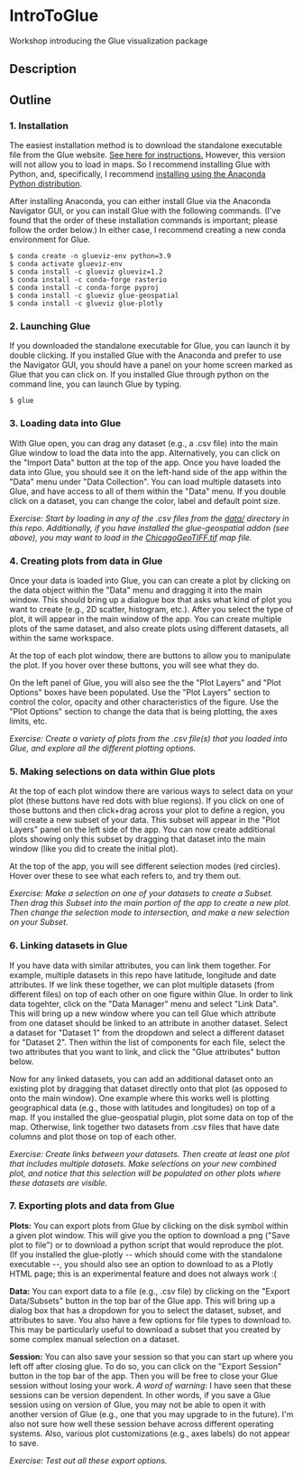 # IntroToGlue
Workshop introducing the Glue visualization package

## Description

## Outline

### 1. Installation

The easiest installation method is to download the standalone executable file from the Glue website.  [See here for instructions.](https://glueviz.readthedocs.io/en/stable/installation/standalone.html)  However, this version will not allow you to load in maps.  So I recommend installing Glue with Python, and, specifically, I recommend [installing using the Anaconda Python distribution](https://glueviz.readthedocs.io/en/stable/installation/conda.html). 

After installing Anaconda, you can either install Glue via the Anaconda Navigator GUI, or you can install Glue with the following commands.  (I've found that the order of these installation commands is important; please follow the order below.)  In either case, I recommend creating a new conda environment for Glue.


```
$ conda create -n glueviz-env python=3.9
$ conda activate glueviz-env
$ conda install -c glueviz glueviz=1.2
$ conda install -c conda-forge rasterio
$ conda install -c conda-forge pyproj
$ conda install -c glueviz glue-geospatial 
$ conda install -c glueviz glue-plotly
```

### 2. Launching Glue

If you downloaded the standalone executable for Glue, you can launch it by double clicking.  If you installed Glue with the Anaconda and prefer to use the Navigator GUI, you should have a panel on your home screen marked as Glue that you can click on.  If you installed Glue through python on the command line, you can launch Glue by typing.

```
$ glue
```

### 3. Loading data into Glue

With Glue open, you can drag any dataset (e.g., a .csv file) into the main Glue window to load the data into the app.  Alternatively, you can click on the "Import Data" button at the top of the app.  Once you have loaded the data into Glue, you should see it on the left-hand side of the app within the "Data" menu under "Data Collection". You can load multiple datasets into Glue, and have access to all of them within the "Data" menu.  If you double click on a dataset, you can change the color, label and default point size.

*Exercise: Start by loading in any of the .csv files from the [data/](https://github.com/ageller/IntroToGlue/tree/main/data) directory in this repo.  Additionally, if you have installed the glue-geospatial addon (see above), you may want to load in the [ChicagoGeoTIFF.tif](https://github.com/ageller/IntroToGlue/blob/main/data/ChicagoGeoTIFF.tif) map file.*

### 4. Creating plots from data in Glue

Once your data is loaded into Glue, you can can create a plot by clicking on the data object within the "Data" menu and dragging it into the main window.  This should bring up a dialogue box that asks what kind of plot you want to create (e.g., 2D scatter, histogram, etc.).  After you select the type of plot, it will appear in the main window of the app.  You can create multiple plots of the same dataset, and also create plots using different datasets, all within the same workspace.  

At the top of each plot window, there are buttons to allow you to manipulate the plot.  If you hover over these buttons, you will see what they do.  

On the left panel of Glue, you will also see the the "Plot Layers" and "Plot Options" boxes have been populated.  Use the "Plot Layers" section to control the color, opacity and other characteristics of the figure.  Use the "Plot Options" section to change the data that is being plotting, the axes limits, etc.  

*Exercise: Create a variety of plots from the .csv file(s) that you loaded into Glue, and explore all the different plotting options.*

### 5. Making selections on data within Glue plots

At the top of each plot window there are various ways to select data on your plot (these buttons have red dots with blue regions).  If you click on one of those buttons and then click+drag across your plot to define a region, you will create a new subset of your data.  This subset will appear in the "Plot Layers" panel on the left side of the app.  You can now create additional plots showing only this subset by dragging that dataset into the main window (like you did to create the initial plot).   

At the top of the app, you will see different selection modes (red circles).  Hover over these to see what each refers to, and try them out.

*Exercise: Make a selection on one of your datasets to create a Subset.  Then drag this Subset into the main portion of the app to create a new plot.  Then change the selection mode to intersection, and make a new selection on your Subset.*  

### 6. Linking datasets in Glue

If you have data with similar attributes, you can link them together.  For example, multiple datasets in this repo have latitude, longitude and date attributes.  If we link these together, we can plot multiple datasets (from different files) on top of each other on one figure within Glue.  In order to link data togehter, click on the "Data Manager" menu and select "Link Data".  This will bring up a new window where you can tell Glue which attribute from one dataset should be linked to an attribute in another dataset.  Select a dataset for "Dataset 1" from the dropdown and select a different dataset for "Dataset 2".  Then within the list of components for each file, select the two attributes that you want to link, and click the "Glue attributes" button below. 

Now for any linked datasets, you can add an additional dataset onto an existing plot by dragging that dataset directly onto that plot (as opposed to onto the main window).  One example where this works well is plotting geographical data (e.g., those with latitudes and longitudes) on top of a map.  If you installed the glue-geospatial plugin, plot some data on top of the map.  Otherwise, link together two datasets from .csv files that have date columns and plot those on top of each other. 

*Exercise: Create links between your datasets.  Then create at least one plot that includes multiple datasets.  Make selections on your new combined plot, and notice that this selection will be populated on other plots where these datasets are visible.* 

### 7. Exporting plots and data from Glue

**Plots:** You can export plots from Glue by clicking on the disk symbol within a given plot window.  This will give you the option to download a png ("Save plot to file") or to download a python script that would reproduce the plot.  (If you installed the glue-plotly -- which should come with the standalone executable --, you should also see an option to download to as a Plotly HTML page; this is an experimental feature and does not always work :(

**Data:** You can export data to a file (e.g., .csv file) by clicking on the "Export Data/Subsets" button in the top bar of the Glue app.  This will bring up a dialog box that has a dropdown for you to select the dataset, subset, and attributes to save.  You also have a few options for file types to download to.  This may be particularly useful to download a subset that you created by some complex manual selection on a dataset.

**Session:** You can also save your session so that you can start up where you left off after closing glue.  To do so, you can click on the "Export Session" button in the top bar of the app.  Then you will be free to close your Glue session without losing your work.  *A word of warning*: I have seen that these sessions can be version dependent.  In other words, if you save a Glue session using on version of Glue, you may not be able to open it with another version of Glue (e.g., one that you may upgrade to in the future).  I'm also not sure how well these session behave across different operating systems.  Also, various plot customizations (e.g., axes labels) do not appear to save.

*Exercise: Test out all these export options.*